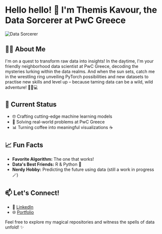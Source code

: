 # Hello hello! 👋 I'm Themis Kavour, the Data Sorcerer at PwC Greece

![Data Sorcerer](https://media.giphy.com/media/h408T6Y5GfmXBKW62l/giphy.gif)

## 🧙‍♂️ About Me

I'm on a quest to transform raw data into insights! In the daytime, I'm your friendly neighborhood data scientist at PwC Greece, decoding the mysteries lurking within the data realms. And when the sun sets, catch me in the wrestling ring unveiling PyTorch possibilities and new datasets to practise new skills and level up – because taming data can be a wild, wild adventure! 🌌🐼💻

## 🚀 Current Status

- 🤓 Crafting cutting-edge machine learning models
- 💼 Solving real-world problems at PwC Greece
- 📊 Turning coffee into meaningful visualizations ☕️ 

## 📈 Fun Facts

- **Favorite Algorithm:** The one that works!
- **Data's Best Friends:** R & Python 🐍
- **Nerdy Hobby:** Predicting the future using data (still a work in progress 🪄)

## 📫 Let's Connect!

- 💼 [LinkedIn](https://www.linkedin.com/in/themis-kavour/)
- 🌐 [Portfolio](https://datascientisttk.wixsite.com/portfolio)

Feel free to explore my magical repositories and witness the spells of data unfold! ✨
